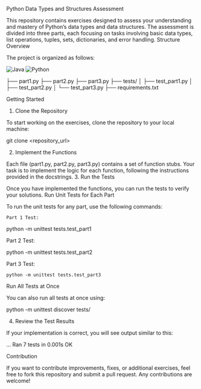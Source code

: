 Python Data Types and Structures Assessment

This repository contains exercises designed to assess your understanding and mastery of Python’s data types and data structures. The assessment is divided into three parts, each focusing on tasks involving basic data types, list operations, tuples, sets, dictionaries, and error handling.
Structure Overview

The project is organized as follows:

![Java](https://img.shields.io/badge/java-%23ED8B00.svg?style=for-the-badge&logo=openjdk&logoColor=white) ![Python](https://img.shields.io/badge/python-3670A0?style=for-the-badge&logo=python&logoColor=ffdd54)

├── part1.py
├── part2.py
├── part3.py
├── tests/
│   ├── test_part1.py
│   ├── test_part2.py
│   └── test_part3.py
├── requirements.txt

Getting Started
1. Clone the Repository

To start working on the exercises, clone the repository to your local machine:

git clone <repository_url>

2. Implement the Functions

Each file (part1.py, part2.py, part3.py) contains a set of function stubs. Your task is to implement the logic for each function, following the instructions provided in the docstrings.
3. Run the Tests

Once you have implemented the functions, you can run the tests to verify your solutions.
Run Unit Tests for Each Part

To run the unit tests for any part, use the following commands:

    Part 1 Test:

python -m unittest tests.test_part1

Part 2 Test:

python -m unittest tests.test_part2

Part 3 Test:

    python -m unittest tests.test_part3

Run All Tests at Once

You can also run all tests at once using:

python -m unittest discover tests/

4. Review the Test Results

If your implementation is correct, you will see output similar to this:

...
Ran 7 tests in 0.001s
OK

Contribution

If you want to contribute improvements, fixes, or additional exercises, feel free to fork this repository and submit a pull request. Any contributions are welcome!
